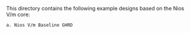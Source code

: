 This directory contains the following example designs based on the Nios V/m core:

    a. Nios V/m Baseline GHRD